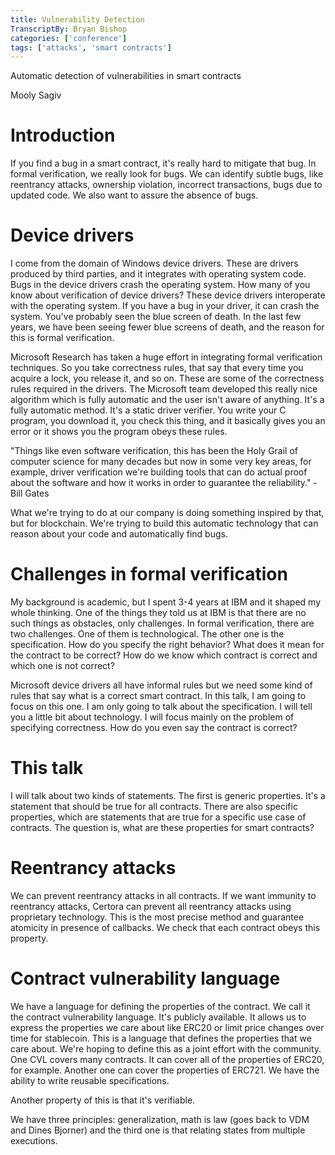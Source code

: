 ```yaml
---
title: Vulnerability Detection
TranscriptBy: Bryan Bishop
categories: ['conference']
tags: ['attacks', 'smart contracts']
---
```


Automatic detection of vulnerabilities in smart contracts

Mooly Sagiv

# Introduction

If you find a bug in a smart contract, it's really hard to mitigate that bug. In formal verification, we really look for bugs. We can identify subtle bugs, like reentrancy attacks, ownership violation, incorrect transactions, bugs due to updated code. We also want to assure the absence of bugs.

# Device drivers

I come from the domain of Windows device drivers. These are drivers produced by third parties, and it integrates with operating system code. Bugs in the device drivers crash the operating system. How many of you know about verification of device drivers? These device drivers interoperate with the operating system. If you have a bug in your driver, it can crash the system. You've probably seen the blue screen of death. In the last few years, we have been seeing fewer blue screens of death, and the reason for this is formal verification.

Microsoft Research has taken a huge effort in integrating formal verification techniques. So you take correctness rules, that say that every time you acquire a lock, you release it, and so on. These are some of the correctness rules required in the drivers. The Microsoft team developed this really nice algorithm which is fully automatic and the user isn't aware of anything. It's a fully automatic method. It's a static driver verifier. You write your C program, you download it, you check this thing, and it basically gives you an error or it shows you the program obeys these rules.

"Things like even software verification, this has been the Holy Grail of computer science for many decades but now in some very key areas, for example, driver verification we're building tools that can do actual proof about the software and how it works in order to guarantee the reliability." - Bill Gates

What we're trying to do at our company is doing something inspired by that, but for blockchain. We're trying to build this automatic technology that can reason about your code and automatically find bugs.

# Challenges in formal verification

My background is academic, but I spent 3-4 years at IBM and it shaped my whole thinking. One of the things they told us at IBM is that there are no such things as obstacles, only challenges. In formal verification, there are two challenges. One of them is technological. The other one is the specification. How do you specify the right behavior? What does it mean for the contract to be correct? How do we know which contract is correct and which one is not correct?

Microsoft device drivers all have informal rules but we need some kind of rules that say what is a correct smart contract. In this talk, I am going to focus on this one. I am only going to talk about the specification. I will tell you a little bit about technology. I will focus mainly on the problem of specifying correctness. How do you even say the contract is correct?

# This talk

I will talk about two kinds of statements. The first is generic properties. It's a statement that should be true for all contracts. There are also specific properties, which are statements that are true for a specific use case of contracts. The question is, what are these properties for smart contracts?

# Reentrancy attacks

We can prevent reentrancy attacks in all contracts. If we want immunity to reentrancy attacks, Certora can prevent all reentrancy attacks using proprietary technology. This is the most precise method and guarantee atomicity in presence of callbacks. We check that each contract obeys this property.

# Contract vulnerability language

We have a language for defining the properties of the contract. We call it the contract vulnerability language. It's publicly available. It allows us to express the properties we care about like ERC20 or limit price changes over time for stablecoin. This is a language that defines the properties that we care about. We're hoping to define this as a joint effort with the community. One CVL covers many contracts. It can cover all of the properties of ERC20, for example. Another one can cover the properties of ERC721. We have the ability to write reusable specifications.

Another property of this is that it's verifiable.

We have three principles: generalization, math is law (goes back to VDM and Dines Bjorner) and the third one is that relating states from multiple executions.


